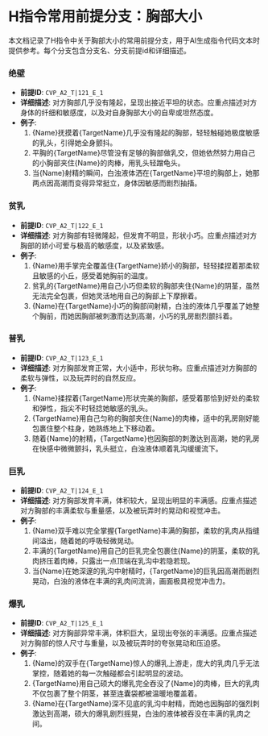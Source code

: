 # H指令常用前提分支：胸部大小

本文档记录了H指令中关于胸部大小的常用前提分支，用于AI生成指令代码文本时提供参考。每个分支包含分支名、分支前提id和详细描述。

### 绝壁
- **前提ID**: `CVP_A2_T|121_E_1`
- **详细描述**: 对方胸部几乎没有隆起，呈现出接近平坦的状态。应重点描述对方身体的纤细和敏感度，以及对自身胸部大小的自卑或坦然态度。
- **例子**:
  1. {Name}抚摸着{TargetName}几乎没有隆起的胸部，轻轻触碰她极度敏感的乳头，引得她全身颤抖。
  2. 平胸的{TargetName}尽管没有足够的胸部做乳交，但她依然努力用自己的小胸部夹住{Name}的肉棒，用乳头轻蹭龟头。
  3. 当{Name}射精的瞬间，白浊液体洒在{TargetName}平坦的胸部上，她那两点因高潮而变得异常挺立，身体因敏感而剧烈抽搐。

### 贫乳
- **前提ID**: `CVP_A2_T|122_E_1`
- **详细描述**: 对方胸部有轻微隆起，但发育不明显，形状小巧。应重点描述对方胸部的娇小可爱与极高的敏感度，以及紧致感。
- **例子**:
  1. {Name}用手掌完全覆盖住{TargetName}娇小的胸部，轻轻揉捏着那柔软且敏感的小丘，感受着她胸前的温度。
  2. 贫乳的{TargetName}用自己小巧但柔软的胸部夹住{Name}的阴茎，虽然无法完全包裹，但她灵活地用自己的胸部上下摩擦着。
  3. {Name}在{TargetName}小巧的胸部间射精，白浊的液体几乎覆盖了她整个胸前，而她因胸部被刺激而达到高潮，小巧的乳房剧烈颤抖着。

### 普乳
- **前提ID**: `CVP_A2_T|123_E_1`
- **详细描述**: 对方胸部发育正常，大小适中，形状匀称。应重点描述对方胸部的柔软与弹性，以及玩弄时的自然反应。
- **例子**:
  1. {Name}揉捏着{TargetName}形状完美的胸部，感受着那恰到好处的柔软和弹性，指尖不时轻捻她敏感的乳头。
  2. {TargetName}用自己匀称的胸部夹住{Name}的肉棒，适中的乳房刚好能包裹住整个柱身，她熟练地上下移动着。
  3. 随着{Name}的射精，{TargetName}也因胸部的刺激达到高潮，她的乳房在快感中微微颤抖，乳头挺立，白浊液体顺着乳沟缓缓流下。

### 巨乳
- **前提ID**: `CVP_A2_T|124_E_1`
- **详细描述**: 对方胸部发育丰满，体积较大，呈现出明显的丰满感。应重点描述对方胸部的丰满柔软与重量感，以及被玩弄时的晃动和视觉冲击。
- **例子**:
  1. {Name}双手难以完全掌握{TargetName}丰满的胸部，柔软的乳肉从指缝间溢出，随着她的呼吸轻微晃动。
  2. 丰满的{TargetName}用自己的巨乳完全包裹住{Name}的阴茎，柔软的乳肉挤压着肉棒，只露出一点顶端在乳沟中若隐若现。
  3. 当{Name}在她深邃的乳沟中射精时，{TargetName}的巨乳因高潮而剧烈晃动，白浊的液体在丰满的乳肉间流淌，画面极具视觉冲击力。

### 爆乳
- **前提ID**: `CVP_A2_T|125_E_1`
- **详细描述**: 对方胸部异常丰满，体积巨大，呈现出夸张的丰满感。应重点描述对方胸部的惊人尺寸与重量，以及被玩弄时的夸张晃动和压迫感。
- **例子**:
  1. {Name}的双手在{TargetName}惊人的爆乳上游走，庞大的乳肉几乎无法掌控，随着她的每一次触碰都会引起明显的波动。
  2. {TargetName}用自己硕大的爆乳完全吞没了{Name}的肉棒，巨大的乳肉不仅包裹了整个阴茎，甚至连囊袋都被温暖地覆盖着。
  3. {Name}在{TargetName}深不见底的乳沟中射精，而她也因胸部的强烈刺激达到高潮，硕大的爆乳剧烈摇晃，白浊的液体被吞没在丰满的乳肉之间。